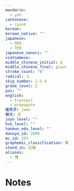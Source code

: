 ```yaml
---
mandarin:
  - yún
cantonese:
  - cyun4
korean:
korean_native: ""
japanese:
  - DEN
  - TEN
japanese_nanori: ""
vietnamese:
middle_chinese_initial: ɖ
middle_chinese_final: ɣiuᴇn
stroke_count: "6"
radical: 人
skip_number: 1-2-4
grade_level: 2
pos: ""
english:
  - transmit
  - propagate
羅馬字: jwen
韓文: 줜
joyo_level: ""
hsk_level: ""
hanmun_edu_level: ""
danayo_id: 2009
mc_id: 293
graphemic_classification: 專
stand_in: 伝播
aliases:
  - 傳
---
```


# Notes
